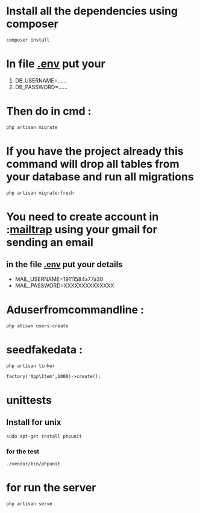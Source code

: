 # Install all the dependencies using composer #
```
composer install 
```
# In file [.env](https://github.com/Laaouinate/Laravel-VueJs/blob/master/blog/.env) put your #

1. DB_USERNAME=......
2. DB_PASSWORD=......

# Then do in cmd :  #
```
php artisan migrate
```
# If you have the project already this command will drop all tables from your database and run all migrations
```
php artisan migrate:fresh
```
# You need to create account in :[mailtrap](https://mailtrap.io/) using your gmail for sending an email #
## in the file  [.env](https://github.com/Laaouinate/Laravel-VueJs/blob/master/blog/.env) put your details ##

* MAIL_USERNAME=19111584a77a30
*  MAIL_PASSWORD=XXXXXXXXXXXXXX

# Aduserfromcommandline :  #
```
php atisan users:create
```
# seedfakedata : #
```
php artisan tinker
```
```
factory('App\Item',1000)->create();
```
 
# unittests #
## Install for unix ##
``` 
sudo apt-get install phpunit
```
### for the test ###
```
./vendor/bin/phpunit
```	
# for run the server  #
```
php artisan serve
```

